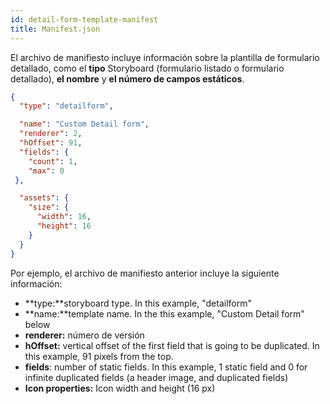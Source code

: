 ```yaml
---
id: detail-form-template-manifest
title: Manifest.json
---
```


El archivo de manifiesto incluye información sobre la plantilla de formulario detallado, como el **tipo** Storyboard (formulario listado o formulario detallado), **el nombre** y **el número de campos estáticos**.


```json
{
  "type": "detailform",

  "name": "Custom Detail form",
  "renderer": 2,  
  "hOffset": 91, 
  "fields": {
    "count": 1, 
    "max": 0
 },

  "assets": {
    "size": {
      "width": 16,
      "height": 16
    }
  }
}

```

Por ejemplo, el archivo de manifiesto anterior incluye la siguiente información:



* **type:**storyboard type. In this example, "detailform"
* **name:**template name. In the this example, "Custom Detail form" below
* **renderer:** número de versión
* **hOffset:** vertical offset of the first field that is going to be duplicated. In this example, 91 pixels from the top.
* **fields**: number of static fields. In this example, 1 static field and 0 for infinite duplicated fields (a header image, and duplicated fields)
* **Icon properties:** Icon width and height (16 px)

